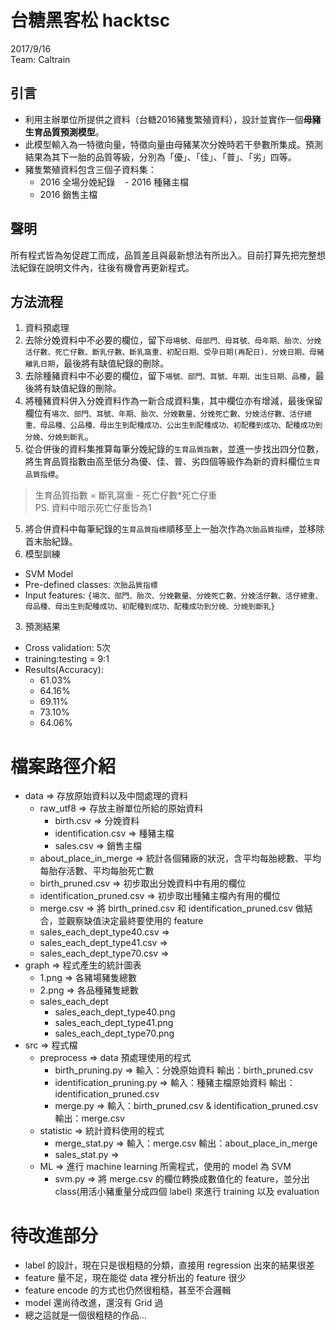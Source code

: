 # 台糖黑客松 hacktsc 
2017/9/16  
Team: Caltrain

## 引言  
- 利用主辦單位所提供之資料（台糖2016豬隻繁殖資料），設計並實作一個**母豬生育品質預測模型**。   
- 此模型輸入為一特徵向量，特徵向量由母豬某次分娩時若干參數所集成。預測結果為其下一胎的品質等級，分別為「優」、「佳」、「普」、「劣」四等。  
- 豬隻繁殖資料包含三個子資料集：
  - 2016 全場分娩紀錄  
  - 2016 種豬主檔   
  - 2016 銷售主檔  

## 聲明 
所有程式皆為匆促趕工而成，品質差且與最新想法有所出入。目前打算先把完整想法紀錄在說明文件內，往後有機會再更新程式。  

## 方法流程
1. 資料預處理
  1. 去除分娩資料中不必要的欄位，留下`母場號、母部門、母耳號、母年期、胎次、分娩活仔數、死亡仔數、斷乳仔數、斷乳窩重、初配日期、受孕日期(再配日)、分娩日期、母豬離乳日期`，最後將有缺值紀錄的刪除。  
  2. 去除種豬資料中不必要的欄位，留下`場號、部門、耳號、年期、出生日期、品種`，最後將有缺值紀錄的刪除。
  3. 將種豬資料併入分娩資料作為一新合成資料集，其中欄位亦有增減，最後保留欄位有`場次、部門、耳號、年期、胎次、分娩數量、分娩死亡數、分娩活仔數、活仔總重、母品種、公品種、母出生到配種成功、公出生到配種成功、初配種到成功、配種成功到分娩、分娩到斷乳`。
  4. 從合併後的資料集推算每筆分娩紀錄的`生育品質指數`，並進一步找出四分位數，將生育品質指數由高至低分為優、佳、普、劣四個等級作為新的資料欄位`生育品質指標`。  
>  生育品質指數 = 斷乳窩重 - 死亡仔數*死亡仔重     
>  PS. 資料中暗示死亡仔重皆為1
  5. 將合併資料中每筆紀錄的`生育品質指標`順移至上一胎次作為`次胎品質指標`，並移除首末胎紀錄。
2. 模型訓練
  - SVM Model
  - Pre-defined classes: `次胎品質指標`
  - Input features: `{場次、部門、胎次、分娩數量、分娩死亡數、分娩活仔數、活仔總重、母品種、母出生到配種成功、初配種到成功、配種成功到分娩、分娩到斷乳}`
3. 預測結果
  - Cross validation: 5次
  - training:testing = 9:1
  - Results(Accuracy):
    * 61.03%
    * 64.16%
    * 69.11%
    * 73.10%
    * 64.06%
		
# 檔案路徑介紹
  * data => 存放原始資料以及中間處理的資料
    - raw_utf8 => 存放主辦單位所給的原始資料
      - birth.csv => 分娩資料
      - identification.csv => 種豬主檔
      - sales.csv => 銷售主檔
    - about_place_in_merge => 統計各個豬廠的狀況，含平均每胎總數、平均每胎存活數、平均每胎死亡數
    - birth_pruned.csv => 初步取出分娩資料中有用的欄位
    - identification_pruned.csv => 初步取出種豬主檔內有用的欄位
    - merge.csv => 將 birth_prined.csv 和 identification_pruned.csv 做結合，並觀察缺值決定最終要使用的 feature
    - sales_each_dept_type40.csv =>
    - sales_each_dept_type41.csv =>
    - sales_each_dept_type70.csv =>
  * graph => 程式產生的統計圖表
    - 1.png => 各豬場豬隻總數
    - 2.png => 各品種豬隻總數
    - sales_each_dept
      - sales_each_dept_type40.png
      - sales_each_dept_type41.png
      - sales_each_dept_type70.png
  * src => 程式檔
    - preprocess => data 預處理使用的程式
      - birth_pruning.py => 輸入：分娩原始資料 輸出：birth_pruned.csv
      - identification_pruning.py => 輸入：種豬主檔原始資料 輸出：identification_pruned.csv
      - merge.py => 輸入：birth_pruned.csv & identification_pruned.csv 輸出：merge.csv
    - statistic => 統計資料使用的程式
      - merge_stat.py => 輸入：merge.csv 輸出：about_place_in_merge
      - sales_stat.py =>
    - ML => 進行 machine learning 所需程式，使用的 model 為 SVM
      - svm.py => 將 merge.csv 的欄位轉換成數值化的 feature，並分出 class(用活小豬重量分成四個 label) 來進行 training 以及 evaluation
# 待改進部分
  * label 的設計，現在只是很粗糙的分類，直接用 regression 出來的結果很差
  * feature 量不足，現在能從 data 裡分析出的 feature 很少
  * feature encode 的方式也仍然很粗糙，甚至不合邏輯
  * model 還尚待改進，還沒有 Grid 過
  * 總之這就是一個很粗糙的作品...
